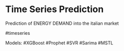 # Time Series Prediction

Prediction of ENERGY DEMAND into the italian market

#timeseries

Models:
#XGBoost
#Prophet
#SVR
#Sarima
#MSTL


